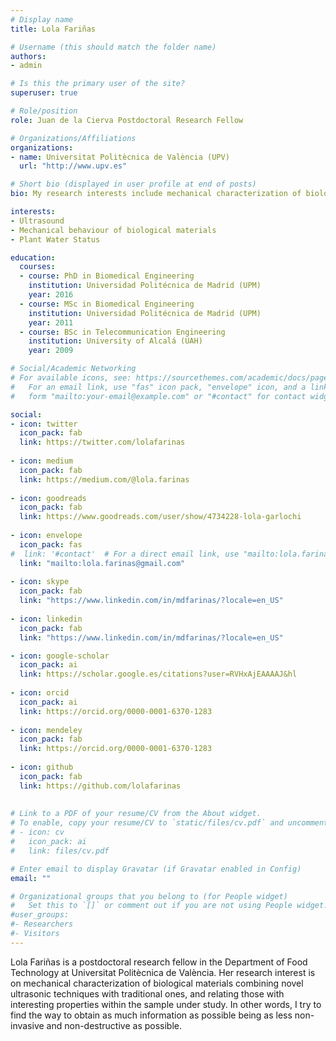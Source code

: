 ```yaml
---
# Display name
title: Lola Fariñas

# Username (this should match the folder name)
authors:
- admin

# Is this the primary user of the site?
superuser: true

# Role/position
role: Juan de la Cierva Postdoctoral Research Fellow

# Organizations/Affiliations
organizations:
- name: Universitat Politècnica de València (UPV)
  url: "http://www.upv.es"

# Short bio (displayed in user profile at end of posts)
bio: My research interests include mechanical characterization of biological materials, specially vegetal tissues and food stuff with ultrasound techniques.

interests:
- Ultrasound
- Mechanical behaviour of biological materials
- Plant Water Status

education:
  courses:
  - course: PhD in Biomedical Engineering
    institution: Universidad Politécnica de Madrid (UPM)
    year: 2016
  - course: MSc in Biomedical Engineering
    institution: Universidad Politécnica de Madrid (UPM)
    year: 2011
  - course: BSc in Telecommunication Engineering
    institution: University of Alcalá (UAH)
    year: 2009

# Social/Academic Networking
# For available icons, see: https://sourcethemes.com/academic/docs/page-builder/#icons
#   For an email link, use "fas" icon pack, "envelope" icon, and a link in the
#   form "mailto:your-email@example.com" or "#contact" for contact widget.

social:
- icon: twitter
  icon_pack: fab
  link: https://twitter.com/lolafarinas
 
- icon: medium
  icon_pack: fab
  link: https://medium.com/@lola.farinas
  
- icon: goodreads
  icon_pack: fab
  link: https://www.goodreads.com/user/show/4734228-lola-garlochi
  
- icon: envelope
  icon_pack: fas
#  link: '#contact'  # For a direct email link, use "mailto:lola.farinas@gmail.com".
  link: "mailto:lola.farinas@gmail.com"
 
- icon: skype
  icon_pack: fab
  link: "https://www.linkedin.com/in/mdfarinas/?locale=en_US"
      
- icon: linkedin
  icon_pack: fab
  link: "https://www.linkedin.com/in/mdfarinas/?locale=en_US"

- icon: google-scholar
  icon_pack: ai
  link: https://scholar.google.es/citations?user=RVHxAjEAAAAJ&hl
  
- icon: orcid
  icon_pack: ai
  link: https://orcid.org/0000-0001-6370-1283
  
- icon: mendeley
  icon_pack: fab
  link: https://orcid.org/0000-0001-6370-1283
  
- icon: github
  icon_pack: fab
  link: https://github.com/lolafarinas
 
  
# Link to a PDF of your resume/CV from the About widget.
# To enable, copy your resume/CV to `static/files/cv.pdf` and uncomment the lines below.
# - icon: cv
#   icon_pack: ai
#   link: files/cv.pdf

# Enter email to display Gravatar (if Gravatar enabled in Config)
email: ""

# Organizational groups that you belong to (for People widget)
#   Set this to `[]` or comment out if you are not using People widget.
#user_groups:
#- Researchers
#- Visitors
---
```


Lola Fariñas is a postdoctoral research fellow in the Department of Food Technology at Universitat Politècnica de València. Her research interest is on mechanical characterization of biological materials combining novel ultrasonic techniques with traditional ones, and relating those with interesting properties within the sample under study. In other words, I try to find the way to obtain as much information as possible being as less non-invasive and non-destructive as possible. 
